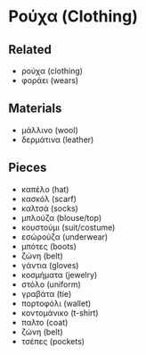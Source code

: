 # Ρούχα (Clothing)

## Related

- ρούχα  (clothing)
- φοράει (wears)
## Materials

- μάλλινο   (wool)
- δερμάτινα (leather)
## Pieces

- καπέλο      (hat)
- κασκόλ      (scarf)
- καλτσά      (socks)
- μπλούζα     (blouse/top)
- κουστούμι   (suit/costume)
- εσώρούζα    (underwear)
- μπότες      (boots)
- ζώνη        (belt)
- γάντια      (gloves)
- κοσμήματα   (jewelry)
- στόλο       (uniform)
- γραβάτα     (tie)
- πορτοφόλι   (wallet)
- κοντομάνικο (t-shirt)
- παλτο       (coat) 
- ζώνη        (belt)
- τσέπες      (pockets)